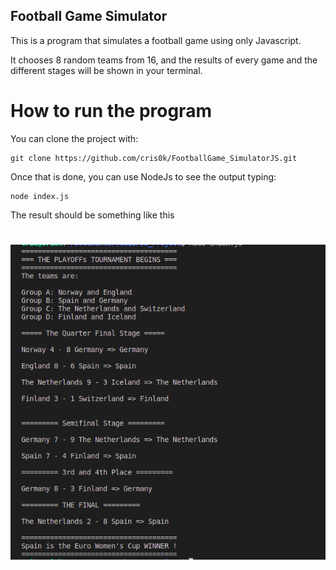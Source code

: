 ## Football Game Simulator

This is a program that simulates a football game using only Javascript.

It chooses 8 random teams from 16, and the results of every game and the 
different stages will be shown in your terminal.

# How to run the program

You can clone the project with:

```
git clone https://github.com/cris0k/FootballGame_SimulatorJS.git
```

Once that is done, you can use NodeJs to see the output typing:

```
node index.js
```

The result should be something like this 
# ![alt text](https://github.com/cris0k/FootballGame_SimulatorJS/blob/main/media/footballgameJS.png)

